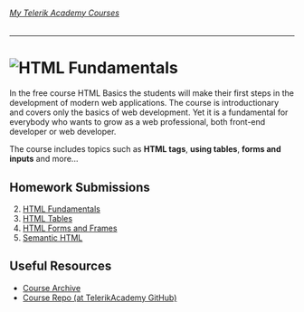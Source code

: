 ###### [My Telerik Academy Courses](https://github.com/nikolovdeyan/TelerikAcademy) 
-------------------------------------

![HTML Fundamentals](https://raw.githubusercontent.com/nikolovdeyan/telerikacademy/master/.resources/HTMLFundamentals_large.png)
=====================================

In the free course HTML Basics the students will make their first steps in the development of modern web applications. The course is introductionary and covers only the basics of web development. Yet it is a fundamental for everybody who wants to grow as a web professional, both front-end developer or web developer.

The course includes topics such as **HTML tags**, **using tables**, **forms and inputs** and more...

## Homework Submissions
2. [HTML Fundamentals](./HOMEWORK/02.HTML_Fundamentals)
3. [HTML Tables](./HOMEWORK/03.HTML_Tables)
4. [HTML Forms and Frames](./HOMEWORK/04.HTML_Forms_and_Frames)
5. [Semantic HTML](./HOMEWORK/05.Semantic_HTML)

## Useful Resources
- [Course Archive](https://telerikacademy.com/Courses/Courses/Details/386)
- [Course Repo (at TelerikAcademy GitHub)](https://github.com/TelerikAcademy/HTML)

